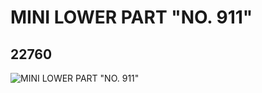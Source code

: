 # MINI LOWER PART "NO. 911"
## 22760
![MINI LOWER PART "NO. 911"](https://lc-www-live-s.legocdn.com/media/bricks/5/2/6122601.jpg)